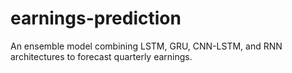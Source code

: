 # earnings-prediction
An ensemble model combining LSTM, GRU, CNN-LSTM, and RNN architectures to forecast quarterly earnings.
